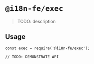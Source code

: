# `@i18n-fe/exec`

> TODO: description

## Usage

```
const exec = require('@i18n-fe/exec');

// TODO: DEMONSTRATE API
```
